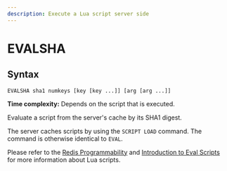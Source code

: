 ```yaml
---
description: Execute a Lua script server side
---
```


# EVALSHA

## Syntax

    EVALSHA sha1 numkeys [key [key ...]] [arg [arg ...]]

**Time complexity:** Depends on the script that is executed.

Evaluate a script from the server's cache by its SHA1 digest.

The server caches scripts by using the `SCRIPT LOAD` command.
The command is otherwise identical to `EVAL`.

Please refer to the [Redis Programmability](https://redis.io/topics/programmability) and [Introduction to Eval Scripts](https://redis.io/topics/eval-intro) for more information about Lua scripts.
